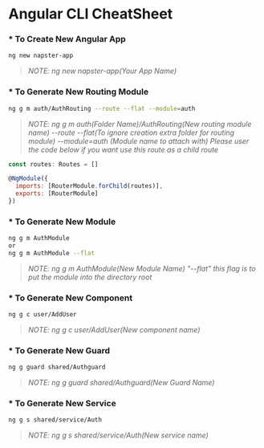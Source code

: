 # Angular CLI CheatSheet

### * To Create New Angular App
```Bash
ng new napster-app
```
> _NOTE: ng new napster-app(Your App Name)_

### * To Generate New Routing Module
```Bash
ng g m auth/AuthRouting --route --flat --module=auth
```
> _NOTE: ng g m auth(Folder Name)/AuthRouting(New routing module name) --route --flat(To ignore creation extra folder for routing module) --module=auth (Module name to attach with) Please user the code below if you want use this route as a child route_
```Javascript
const routes: Routes = []

@NgModule({
  imports: [RouterModule.forChild(routes)],
  exports: [RouterModule]
})
```
### * To Generate New Module
```Bash
ng g m AuthModule
or
ng g m AuthModule --flat
```
> _NOTE: ng g m AuthModule(New Module Name) "--flat" this flag is to put the module into the directory root_

### * To Generate New Component
```Bash
ng g c user/AddUser
```
> _NOTE: ng g c user/AddUser(New component name)_

### * To Generate New Guard
```Bash
ng g guard shared/Authguard
```
> _NOTE: ng g guard shared/Authguard(New Guard Name)_

### * To Generate New Service
```Bash
ng g s shared/service/Auth
```
> _NOTE: ng g s shared/service/Auth(New service name)_
